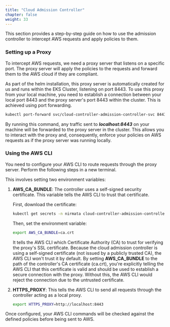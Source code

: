 ```yaml
---
title: "Cloud Admission Controller"
chapter: false
weight: 33
---
```


This section provides a step-by-step guide on how to use the admission controller to intercept AWS requests and apply policies to them.

### Setting up a Proxy

To intercept AWS requests, we need a proxy server that listens on a specific port. The proxy server will apply the policies to the requests and forward them to the AWS cloud if they are compliant.

As part of the helm installation, this proxy server is automatically created for us and runs within the EKS Cluster, listening on port 8443. To use this proxy from your local machine, you need to establish a connection between your local port 8443 and the proxy server's port 8443 within the cluster. This is achieved using port forwarding.

```bash
kubectl port-forward svc/cloud-controller-admission-controller-svc 8443:8443 -n nirmata
```

By running this command, any traffic sent to ***localhost:8443*** on your machine will be forwarded to the proxy server in the cluster. 
This allows you to interact with the proxy and, consequently, enforce your policies on AWS requests as if the proxy server was running locally.

### Using the AWS CLI

You need to configure your AWS CLI to route requests through the proxy server. Perform the following steps in a new terminal.

This involves setting two environment variables:

1. **AWS_CA_BUNDLE**: The controller uses a self-signed security certificate. This variable tells the AWS CLI to trust that certificate. 
   
    First, download the certificate:
    
    ```bash
    kubectl get secrets -n nirmata cloud-controller-admission-controller-svc.nirmata.svc.tls-ca -o jsonpath="{.data.tls\.crt}" | base64 --decode > ca.crt
    ```
    
    Then, set the environment variable:

    ```bash
    export AWS_CA_BUNDLE=ca.crt
    ```

    It tells the AWS CLI which Certificate Authority (CA) to trust for verifying the proxy's SSL certificate. 
    Because the cloud admission controller is using a self-signed certificate (not issued by a publicly trusted CA), 
    the AWS CLI won't trust it by default. By setting **AWS_CA_BUNDLE** to the path of the controller's CA certificate (ca.crt), 
    you're explicitly telling the AWS CLI that this certificate is valid and should be used to establish a secure connection with the proxy.
    Without this, the AWS CLI would reject the connection due to the untrusted certificate.

1. **HTTPS_PROXY**: This tells the AWS CLI to send all requests through the controller acting as a local proxy.

    ```bash
    export HTTPS_PROXY=http://localhost:8443
    ```

Once configured, your AWS CLI commands will be checked against the defined policies before being sent to AWS.